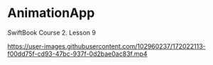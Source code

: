 # AnimationApp
SwiftBook Course 2. Lesson 9

https://user-images.githubusercontent.com/102960237/172022113-f00dd75f-cd93-47bc-937f-0d2bae0ac83f.mp4
